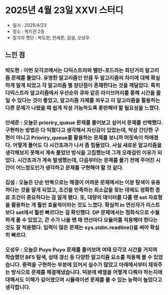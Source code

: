 # 2025년 4월 23일 XXVI 스터디

- 일시 : 2025/4/23
- 장소 : 복지관 2층
- 참가자 명단 : 박도현, 안세준, 김설, 오성우

## 느낀 점

### 박도현 : 이번 모각코에서는 다익스트라와 벨만-포드라는 최단거리 알고리즘 문제를 풀었다. 유명한 알고리즘인 만큼 두 알고리즘의 차이에 대해 확실하게 알게 되었고 각 알고리즘 별 장단점이 존재한다는 것을 깨달았다. 특히 다익스트라 알고리즘에서 우선순위 큐와 같은 라이브러리를 통해 시간을 줄일 수 있다는 것이 좋았고, 알고리즘 자체를 외우고 이 알고리즘을 활용하는 다른 문제가 나왔을 때 쉽게 작성 가능하도록 훈련해야 할 필요성을 느꼈다.

### 안세준 : 오늘은 prioriry_queue 문제를 풀어보고 싶어서 문제를 선택했다. 구현하는 방법은 다 익혔다고 생각해서 자신감이 있었는데, 막상 간단한 구현이 아니고 Prioriry_queue를 활용하는 문제를 보니까 머릿속이 하얘졌다. 어떻게 풀어도 다 시간초과가 나서 좀 힘들었다. 사실 새로운 알고리즘을 생각해보지 못해서 계속 풀었던 방식을 고집했는데 그게 오래걸린 이유가 되었다. 시간초과가 계속 발생했는데, 다음부터는 문제를 풀기 전에 주어진 시간이 어느정도인가 생각하고 문제를 구현해야 할 것 같다. 

### 김설 : 오늘은 단순 반복으로는 해결이 어려운 문제에서는 이분 탐색이 유용하다는 것을 알게 되었고, 조건을 만족하는 최소값을 찾는 데에도 정확한 종료 조건이 중요하다는 걸 알게 됐다. 또, 대량의 데이터를 다룰 땐 set 자료형을 활용하는 게 훨씬 효율적이라는 것도 느꼈다. 확실히 in 연산자가 리스트보다 set에서 훨씬 빠르다는 걸 확인했다. DP 문제에서는 점화식으로 수월하게 풀 수 있었고, 큰 수가 나올 땐 매 연산마다 모듈러를 적용해야 한다는 것도 잘 적용했다. 입력이 많은 문제는 sys.stdin.readline()을 써야 확실히 빠르다.


### 오성우 : 오늘은 Puyo Puyo 문제를 풀어보며 여태 모각코 시간을 거치며 학습했던 BFS 탐색, 상태 갱신 등 다양한 알고리즘 요소를 적용해 볼 수 있었습니다. 중력을 구현하는 부분에 있어서 실수가 많았고 아래에서부터 채워주는 방식으로 문제를 해결해냈습니다. 덕분에 배열을 어떻게 다뤄야 하는지에 대해서도 이해가 깊어졌으며 시뮬레이션 문제를 풀 수 있는 능력이 늘었다고 생각합니다.
